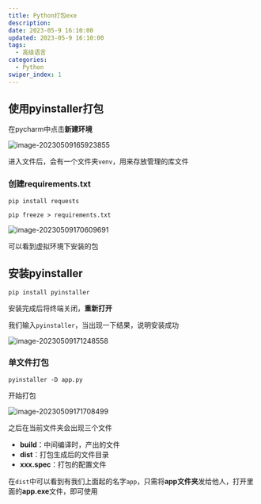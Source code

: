 ```yaml
---
title: Python打包exe
description:
date: 2023-05-9 16:10:00
updated: 2023-05-9 16:10:00
tags:
  - 高级语言
categories:
  - Python
swiper_index: 1
---
```


## 使用pyinstaller打包

在pycharm中点击**新建环境**

![image-20230509165923855](https://cdn.staticaly.com/gh/Wang-weijun/pic_bed@main/img/image-20230509165923855.png)

进入文件后，会有一个文件夹`venv`，用来存放管理的库文件

### 创建requirements.txt

~~~shell
pip install requests
~~~

~~~shell
pip freeze > requirements.txt
~~~

![image-20230509170609691](https://cdn.staticaly.com/gh/Wang-weijun/pic_bed@main/img/image-20230509170609691.png)

可以看到虚拟环境下安装的包



## 安装pyinstaller

~~~shell
pip install pyinstaller
~~~

安装完成后将终端关闭，**重新打开**

我们输入`pyinstaller`，当出现一下结果，说明安装成功

![image-20230509171248558](https://cdn.staticaly.com/gh/Wang-weijun/pic_bed@main/img/image-20230509171248558.png)



### 单文件打包

~~~shell
pyinstaller -D app.py
~~~

开始打包

![image-20230509171708499](https://cdn.staticaly.com/gh/Wang-weijun/pic_bed@main/img/image-20230509171708499.png)

之后在当前文件夹会出现三个文件

+ **build**：中间编译时，产出的文件
+ **dist**：打包生成后的文件目录
+ **xxx.spec**：打包的配置文件

在`dist`中可以看到有我们上面起的名字`app`，只需将**app文件夹**发给他人，打开里面的**app.exe**文件，即可使用













